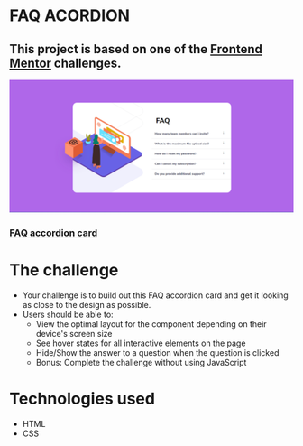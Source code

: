 # FAQ ACORDION

## This project is based on one of the [Frontend Mentor](https://www.frontendmentor.io/) challenges.

![FAQ Accordion](./screenshot.png)

### [FAQ accordion card](https://www.frontendmentor.io/challenges/faq-accordion-card-XlyjD0Oam)

# The challenge

- Your challenge is to build out this FAQ accordion card and get it looking as close to the design as possible.
- Users should be able to:
  - View the optimal layout for the component depending on their device's screen size
  - See hover states for all interactive elements on the page
  - Hide/Show the answer to a question when the question is clicked
  - Bonus: Complete the challenge without using JavaScript

# Technologies used

- HTML
- CSS
